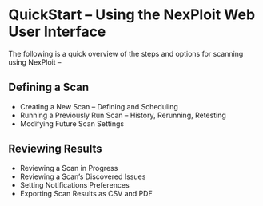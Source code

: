 # QuickStart – Using the NexPloit Web User Interface
The following is a quick overview of the steps and options for scanning using NexPloit –

## Defining a Scan
* Creating a New Scan – Defining and Scheduling
* Running a Previously Run Scan – History, Rerunning, Retesting 
* Modifying Future Scan Settings

## Reviewing Results
* Reviewing a Scan in Progress
* Reviewing a Scan’s Discovered Issues
* Setting Notifications Preferences
* Exporting Scan Results as CSV and PDF
